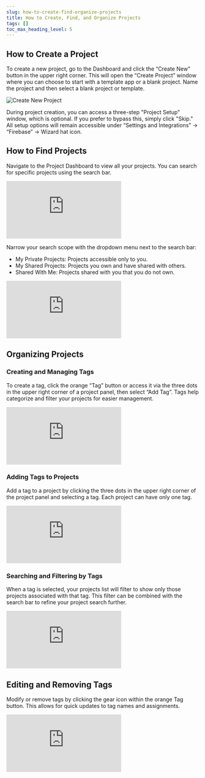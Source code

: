 ```yaml
---
slug: how-to-create-find-organize-projects
title: How to Create, Find, and Organize Projects
tags: []
toc_max_heading_level: 5
---
```

## How to Create a Project
To create a new project, go to the Dashboard and click the “Create New” button in the upper right corner. This will open the “Create Project” window where you can choose to start with a template app or a blank project. Name the project and then select a blank project or template. 

<img src="../../../static/img/create-new-project.avif" alt="Create New Project"  />

During project creation, you can access a three-step "Project Setup" window, which is optional. If you prefer to bypass this, simply click "Skip." All setup options will remain accessible under “Settings and Integrations” → “Firebase” → Wizard hat icon.

## How to Find Projects
Navigate to the Project Dashboard to view all your projects. You can search for specific projects using the search bar. 

<div style={{
    position: 'relative',
    paddingBottom: 'calc(56.67989417989418% + 41px)', // Ensures the aspect ratio plus additional padding
    height: 0,
    width: '100%'
}}>
    <iframe 
        src="https://demo.arcade.software/KWGdRdptt18rissIt8SQ?embed&show_copy_link=true"
        title="Projects - FlutterFlow"
        style={{
            position: 'absolute',
            top: 0,
            left: 0,
            width: '100%',
            height: '100%',
            colorScheme: 'light'
        }}
        frameBorder="0"
        loading="lazy"
        webkitAllowFullScreen
        mozAllowFullScreen
        allowFullScreen
        allow="clipboard-write">
    </iframe>
</div>


Narrow your search scope with the dropdown menu next to the search bar:

- My Private Projects: Projects accessible only to you.
- My Shared Projects: Projects you own and have shared with others.
- Shared With Me: Projects shared with you that you do not own.

<div style={{
    position: 'relative',
    paddingBottom: 'calc(56.72268907563025% + 41px)', // Adjusts the padding to maintain the aspect ratio with additional padding
    height: 0,
    width: '100%'
}}>
    <iframe 
        src="https://demo.arcade.software/INHhbP1PuCupUSWW3aTG?embed&show_copy_link=true"
        title="Public, Private and Shared Projects"
        style={{
            position: 'absolute',
            top: 0,
            left: 0,
            width: '100%',
            height: '100%',
            colorScheme: 'light'
        }}
        frameBorder="0"
        loading="lazy"
        webkitAllowFullScreen
        mozAllowFullScreen
        allowFullScreen
        allow="clipboard-write">
    </iframe>
</div>


## **Organizing Projects**
### **Creating and Managing Tags**
To create a tag, click the orange “Tag” button or access it via the three dots in the upper right corner of a project panel, then select “Add Tag”. Tags help categorize and filter your projects for easier management.

<div style={{
    position: 'relative',
    paddingBottom: 'calc(56.48535564853556% + 41px)', // This maintains the aspect ratio plus extra padding at the bottom
    height: 0,
    width: '100%'
}}>
    <iframe 
        src="https://demo.arcade.software/VqTlm9OtL3Zfev5BWtoj?embed&show_copy_link=true"
        title="Arcade Flow (Fri May 03 2024)"
        style={{
            position: 'absolute',
            top: 0,
            left: 0,
            width: '100%',
            height: '100%',
            colorScheme: 'light', // Property names in style objects should be in camelCase in JSX
            border: 'none' // Assuming you might want to remove the default border
        }}
        frameBorder="0"
        loading="lazy"
        webkitAllowFullScreen
        mozAllowFullScreen
        allowFullScreen
        allow="clipboard-write">
    </iframe>
</div>


### **Adding Tags to Projects**
Add a tag to a project by clicking the three dots in the upper right corner of the project panel and selecting a tag. Each project can have only one tag.
<div style={{
    position: 'relative',
    paddingBottom: 'calc(56.48535564853556% + 41px)', // Adjusts padding to maintain the desired aspect ratio and additional padding
    height: 0,
    width: '100%'
}}>
    <iframe 
        src="https://demo.arcade.software/6JYcGUZ1RuWkjf7TddxR?embed&show_copy_link=true"
        title="Add Tag To Project"
        style={{
            position: 'absolute',
            top: 0,
            left: 0,
            width: '100%',
            height: '100%',
            colorScheme: 'light'
        }}
        frameBorder="0"
        loading="lazy"
        webkitAllowFullScreen
        mozAllowFullScreen
        allowFullScreen
        allow="clipboard-write">
    </iframe>
</div>


### **Searching and Filtering by Tags**
When a tag is selected, your projects list will filter to show only those projects associated with that tag. This filter can be combined with the search bar to refine your project search further.
<div style={{
    position: 'relative',
    paddingBottom: 'calc(56.72268907563025% + 41px)', // This setup ensures the aspect ratio plus additional padding
    height: 0,
    width: '100%'
}}>
    <iframe 
        src="https://demo.arcade.software/zxnnkwJDaB6BHFNEEZY1?embed&show_copy_link=true"
        title="Filter Project"
        style={{
            position: 'absolute',
            top: 0,
            left: 0,
            width: '100%',
            height: '100%',
            colorScheme: 'light'
        }}
        frameBorder="0"
        loading="lazy"
        webkitAllowFullScreen
        mozAllowFullScreen
        allowFullScreen
        allow="clipboard-write">
    </iframe>
</div>


## **Editing and Removing Tags**
Modify or remove tags by clicking the gear icon within the orange Tag button. This allows for quick updates to tag names and assignments.

<div style={{
    position: 'relative',
    paddingBottom: 'calc(56.72268907563025% + 41px)', // Maintains the aspect ratio and includes additional padding
    height: 0,
    width: '100%'
}}>
    <iframe 
        src="https://demo.arcade.software/qmWRdELTRb5YCM1Bb2oe?embed&show_copy_link=true"
        title="Edit Tags"
        style={{
            position: 'absolute',
            top: 0,
            left: 0,
            width: '100%',
            height: '100%',
            colorScheme: 'light'
        }}
        frameBorder="0"
        loading="lazy"
        webkitAllowFullScreen
        mozAllowFullScreen
        allowFullScreen
        allow="clipboard-write">
    </iframe>
</div>
